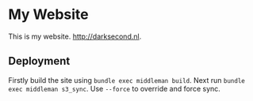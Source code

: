 My Website
==========
This is my website. http://darksecond.nl.

Deployment
----------
Firstly build the site using `bundle exec middleman build`.
Next run `bundle exec middleman s3_sync`. Use `--force` to override and force sync.
